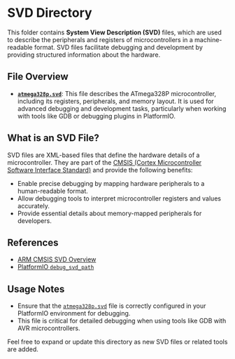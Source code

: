 # SVD Directory

This folder contains **System View Description (SVD)** files, which are used to describe the peripherals and registers of microcontrollers in a machine-readable format. SVD files facilitate debugging and development by providing structured information about the hardware.

## File Overview

- **[`atmega328p.svd`](./atmega328p.svd)**: This file describes the ATmega328P microcontroller, including its registers, peripherals, and memory layout. It is used for advanced debugging and development tasks, particularly when working with tools like GDB or debugging plugins in PlatformIO.

## What is an SVD File?

SVD files are XML-based files that define the hardware details of a microcontroller. They are part of the [CMSIS (Cortex Microcontroller Software Interface Standard)](https://arm-software.github.io/CMSIS_5/SVD/html/index.html) and provide the following benefits:

- Enable precise debugging by mapping hardware peripherals to a human-readable format.
- Allow debugging tools to interpret microcontroller registers and values accurately.
- Provide essential details about memory-mapped peripherals for developers.

## References

- [ARM CMSIS SVD Overview](https://arm-software.github.io/CMSIS_5/SVD/html/index.html)
- [PlatformIO `debug_svd_path`](https://docs.platformio.org/en/stable/projectconf/sections/env/options/debug/debug_svd_path.html)

## Usage Notes

- Ensure that the [`atmega328p.svd`](./atmega328p.svd) file is correctly configured in your PlatformIO environment for debugging.
- This file is critical for detailed debugging when using tools like GDB with AVR microcontrollers.

Feel free to expand or update this directory as new SVD files or related tools are added.
